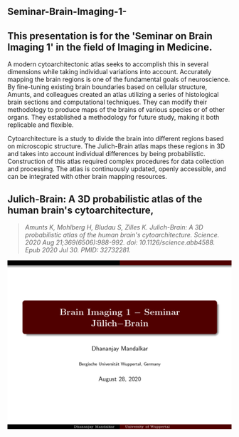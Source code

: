 ## Seminar-Brain-Imaging-1-
## This presentation is for the 'Seminar on Brain Imaging 1' in the field of Imaging in Medicine.

A modern cytoarchitectonic atlas seeks to accomplish this in several dimensions while taking individual variations into account. Accurately mapping the brain regions is one of the fundamental goals of neuroscience. By fine-tuning existing brain boundaries based on cellular structure, Amunts, and colleagues created an atlas utilizing a series of histological brain sections and computational techniques. They can modify their methodology to produce maps of the brains of various species or of other organs. They established a methodology for future study, making it both replicable and flexible.
 
Cytoarchitecture is a study to divide the brain into different regions based on microscopic structure. The Julich-Brain atlas maps these regions in 3D and takes into account individual differences by being probabilistic. Construction of this atlas required complex procedures for data collection and processing. The atlas is continuously updated, openly accessible, and can be integrated with other brain mapping resources.

## Julich-Brain: A 3D probabilistic atlas of the human brain's cytoarchitecture,

>  <cite>Amunts K, Mohlberg H, Bludau S, Zilles K. Julich-Brain: A 3D probabilistic atlas of the human brain's cytoarchitecture. Science. 2020 Aug 21;369(6506):988-992. doi: 10.1126/science.abb4588. Epub 2020 Jul 30. PMID: 32732281.</cite>

![](https://github.com/dhananjayjm/Seminar-Brain-Imaging-1-/blob/main/Brain_Imaging_1_Juelich-Brain%20_1.jpg)
